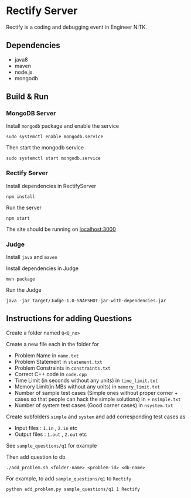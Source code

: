 # Rectify Server

Rectify is a coding and debugging event in Engineer NITK.

## Dependencies

+ java8
+ maven
+ node.js
+ mongodb

## Build & Run

### MongoDB Server

Install `mongodb` package and enable the service

```
sudo systemctl enable mongodb.service
```

Then start the mongodb service

```
sudo systemctl start mongodb.service
```

### Rectify Server

Install dependencies in RectifyServer

```
npm install
```

Run the server

```
npm start
```

The site should be running on [localhost:3000](http://localhost:3000)

### Judge

Install `java` and `maven`

Install dependencies in Judge

```
mvn package
```

Run the Judge

```
java -jar target/Judge-1.0-SNAPSHOT-jar-with-dependencies.jar 
```

## Instructions for adding Questions

Create a folder named `Q<Q_no>`

Create a new file each in the folder for 
+ Problem Name in `name.txt`
+ Problem Statement in `statement.txt`
+ Problem Constraints in `constraints.txt`
+ Correct C++ code in `code.cpp`
+ Time Limit (in seconds without any units) in `time_limit.txt`
+ Memory Limit(in MBs without any units) in `memory_limit.txt`
+ Number of sample test cases (Simple ones without proper corner + cases so that people can hack the simple solutions) in + `nsimple.txt`
+ Number of system test cases (Good corner cases) in `nsystem.txt`

Create subfolders `simple` and `system` and add corresponding test cases as
+ Input files : `1.in` , `2.in`  etc
+ Output files : `1.out` , `2.out` etc    

See `sample_questions/q1` for example

Then add question to db

```
./add_problem.sh <folder-name> <problem-id> <db-name>
```

For example, to add `sample_questions/q1` to `Rectify`

```
python add_problem.py sample_questions/q1 1 Rectify
```
